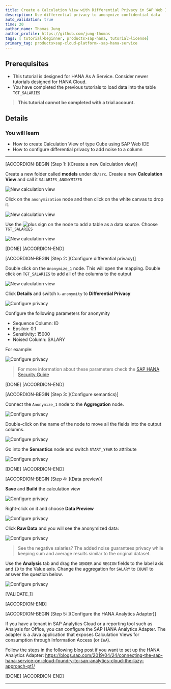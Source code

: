 ```yaml
---
title: Create a Calculation View with Differential Privacy in SAP Web IDE
description: Use differential privacy to anonymize confidential data
auto_validation: true
time: 20
author_name: Thomas Jung
author_profile: https://github.com/jung-thomas
tags: [ tutorial>beginner, products>sap-hana, tutorial>license]
primary_tag: products>sap-cloud-platform--sap-hana-service
---
```


## Prerequisites
 - This tutorial is designed for HANA As A Service. Consider newer tutorials designed for HANA Cloud.
 - You have completed the previous tutorials to load data into the table `TGT_SALARIES`

>**This tutorial cannot be completed with a trial account.**

## Details
### You will learn
  - How to create Calculation View of type Cube using SAP Web IDE
  - How to configure differential privacy to add noise to a column


---

[ACCORDION-BEGIN [Step 1: ](Create a new Calculation view)]

Create a new folder called **models** under `db/src`. Create a new **Calculation View** and call it `SALARIES_ANONYMIZED`

![New calculation view](1.png)

Click on the `anonymization` node and then click on the white canvas to drop it.

![New calculation view](2.png)

Use the ![plus sign](3.png) on the node to add a table as a data source. Choose `TGT_SALARIES`

![New calculation view](4.png)

[DONE]
[ACCORDION-END]

[ACCORDION-BEGIN [Step 2: ](Configure differential privacy)]

Double click on the `Anonymize_1` node. This will open the mapping. Double click on `TGT_SALARIES` to add all of the columns to the output

![New calculation view](5.png)

Click **Details** and switch `k-anonymity` to **Differential Privacy**

![Configure privacy](6.png)

Configure the following parameters for anonymity

  - Sequence Column: ID
  - Epsilon: 0.1
  - Sensitivity: 15000
  - Noised Column: SALARY

For example:

![Configure privacy](7.png)

> For more information about these parameters check the [SAP HANA Security Guide](https://help.sap.com/viewer/b3ee5778bc2e4a089d3299b82ec762a7/2.0.04/en-US/ace3f36bad754cc9bbfe2bf473fccf2f.html)

[DONE]
[ACCORDION-END]


[ACCORDION-BEGIN [Step 3: ](Configure semantics)]

Connect the `Anonymize_1` node to the **Aggregation** node.

![Configure privacy](1.gif)

Double-click on the name of the node to move all the fields into the output columns.

![Configure privacy](8.png)

Go into the **Semantics** node and switch `START_YEAR` to attribute

![Configure privacy](12.png)

[DONE]
[ACCORDION-END]

[ACCORDION-BEGIN [Step 4: ](Data preview)]

**Save** and **Build** the calculation view

![Configure privacy](9.png)

Right-click on it and choose **Data Preview**

![Configure privacy](10.png)

Click **Raw Data** and you will see the anonymized data:

![Configure privacy](11.png)

> See the negative salaries? The added noise guarantees privacy while keeping sum and average results similar to the original dataset.

Use the **Analysis** tab and drag the `GENDER` and `REGION` fields to the label axis and `ID` to the Value axis.
Change the aggregation for `SALARY` to `COUNT` to answer the question below.

![Configure privacy](14.png)


[VALIDATE_1]

[ACCORDION-END]

[ACCORDION-BEGIN [Step 5: ](Configure the HANA Analytics Adapter)]

If you have a tenant in SAP Analytics Cloud or a reporting tool such as Analysis for Office, you can configure the SAP HANA Analytics Adapter. The adapter is a Java application that exposes Calculation Views for consumption through Information Access (or `InA`).

Follow the steps in the following blog post if you want to set up the HANA Analytics Adapter: <https://blogs.sap.com/2019/04/24/connecting-the-sap-hana-service-on-cloud-foundry-to-sap-analytics-cloud-the-lazy-approach-pt1/>

[DONE]
[ACCORDION-END]

---
